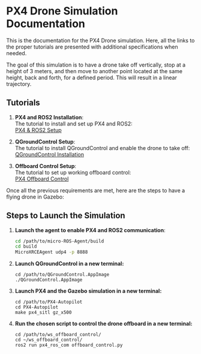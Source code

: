 # PX4 Drone Simulation Documentation

This is the documentation for the PX4 Drone simulation. Here, all the links to the proper tutorials are presented with additional specifications when needed.

The goal of this simulation is to have a drone take off vertically, stop at a height of 3 meters, and then move to another point located at the same height, back and forth, for a defined period. This will result in a linear trajectory.

## Tutorials

1. **PX4 and ROS2 Installation**:  
   The tutorial to install and set up PX4 and ROS2:  
   [PX4 & ROS2 Setup](https://docs.px4.io/main/en/ros2/user_guide)

2. **QGroundControl Setup**:  
   The tutorial to install QGroundControl and enable the drone to take off:  
   [QGroundControl Installation](https://docs.qgroundcontrol.com/master/en/qgc-user-guide/getting_started/download_and_install.html)

3. **Offboard Control Setup**:  
   The tutorial to set up working offboard control:  
   [PX4 Offboard Control](https://docs.px4.io/main/en/ros2/offboard_control.html)

Once all the previous requirements are met, here are the steps to have a flying drone in Gazebo:

## Steps to Launch the Simulation

1. **Launch the agent to enable PX4 and ROS2 communication**:
   ```bash
   cd /path/to/micro-ROS-Agent/build
   cd build
   MicroXRCEAgent udp4 -p 8888
2. **Launch QGroundControl in a new terminal:**
    ```
    cd /path/to/QGroundControl.AppImage
    ./QGroundControl.AppImage
    ```
3. **Launch PX4 and the Gazebo simulation in a new terminal:**

    ```
    cd /path/to/PX4-Autopilot
    cd PX4-Autopilot
    make px4_sitl gz_x500
    ``` 
4. **Run the chosen script to control the drone offboard in a new terminal:**
    ```
    cd /path/to/ws_offboard_control/
    cd ~/ws_offboard_control/
    ros2 run px4_ros_com offboard_control.py
    ```